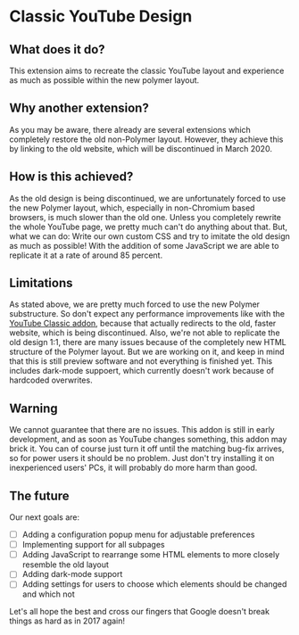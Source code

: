 # Classic YouTube Design

## What does it do?
This extension aims to recreate the classic YouTube layout and experience as much as possible within the new polymer layout.

## Why another extension?
As you may be aware, there already are several extensions which completely restore the old non-Polymer layout. However, they achieve this by linking to the old website, which will be discontinued in March 2020.

## How is this achieved?
As the old design is being discontinued, we are unfortunately forced to use the new Polymer layout, which, especially in non-Chromium based browsers, is much slower than the old one. Unless you completely rewrite the whole YouTube page, we pretty much can't do anything about that. But, what we can do: Write our own custom CSS and try to imitate the old design as much as possible! With the addition of some JavaScript we are able to replicate it at a rate of around 85 percent.

## Limitations
As stated above, we are pretty much forced to use the new Polymer substructure. So don't expect any performance improvements like with the [YouTube Classic addon](https://addons.mozilla.org/de/firefox/addon/youtube-classic/), because that actually redirects to the old, faster website, which is being discontinued. Also, we're not able to replicate the old design 1:1, there are many issues because of the completely new HTML structure of the Polymer layout. But we are working on it, and keep in mind that this is still preview software and not everything is finished yet. This includes dark-mode suppoert, which currently doesn't work because of hardcoded overwrites.

## Warning
We cannot guarantee that there are no issues. This addon is still in early development, and as soon as YouTube changes something, this addon may brick it. You can of course just turn it off until the matching bug-fix arrives, so for power users it should be no problem. Just don't try installing it on inexperienced users' PCs, it will probably do more harm than good.

## The future
Our next goals are:
- [ ] Adding a configuration popup menu for adjustable preferences
- [ ] Implementing support for all subpages
- [ ] Adding JavaScript to rearrange some HTML elements to more closely resemble the old layout
- [ ] Adding dark-mode support
- [ ] Adding settings for users to choose which elements should be changed and which not

Let's all hope the best and cross our fingers that Google doesn't break things as hard as in 2017 again!
